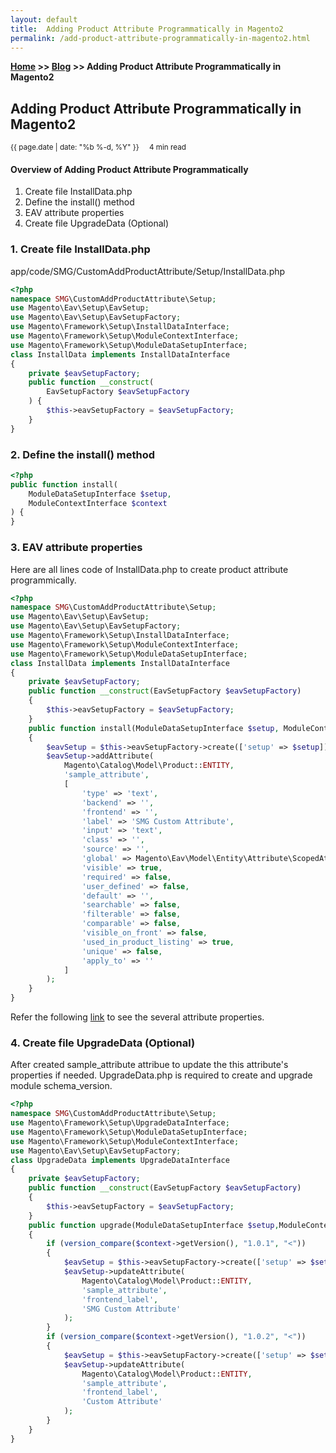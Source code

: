 ```yaml
---
layout: default
title:  Adding Product Attribute Programmatically in Magento2
permalink: /add-product-attribute-programmatically-in-magento2.html
---
```

**[Home](https://supravatm.github.io/) >> [Blog](https://supravatm.github.io/blogs.html) >> Adding Product Attribute Programmatically in Magento2**

## Adding Product Attribute Programmatically in Magento2
<small>
    <i class="fa-regular fa-calendar"></i> {{ page.date | date: "%b %-d, %Y" }}  &nbsp; &nbsp;
    <i class="fa-regular fa-clock"></i> 4 min read
</small>

#### Overview of Adding Product Attribute Programmatically

1. Create file <span class="inlinecode">InstallData.php</span>
2. Define the <span class="inlinecode">install()</span> method
3. EAV attribute properties
4. Create file <span class="inlinecode">UpgradeData</span> (Optional)

### 1. Create file <span class="inlinecode">InstallData.php</span>

<span class="inlinecode">app/code/SMG/CustomAddProductAttribute/Setup/InstallData.php</span>

```php
<?php
namespace SMG\CustomAddProductAttribute\Setup;
use Magento\Eav\Setup\EavSetup;
use Magento\Eav\Setup\EavSetupFactory;
use Magento\Framework\Setup\InstallDataInterface;
use Magento\Framework\Setup\ModuleContextInterface;
use Magento\Framework\Setup\ModuleDataSetupInterface;
class InstallData implements InstallDataInterface
{
	private $eavSetupFactory;
	public function __construct(
        EavSetupFactory $eavSetupFactory
    ) {
		$this->eavSetupFactory = $eavSetupFactory;
	}
}
```

### 2. Define the <span class="inlinecode">install()<span> method

```php
<?php
public function install(
    ModuleDataSetupInterface $setup, 
    ModuleContextInterface $context
) {
}
```

### 3. EAV attribute properties

Here are all lines code of <span class="inlinecode">InstallData.php<span> to create product attribute programmically.

```php
<?php
namespace SMG\CustomAddProductAttribute\Setup;
use Magento\Eav\Setup\EavSetup;
use Magento\Eav\Setup\EavSetupFactory;
use Magento\Framework\Setup\InstallDataInterface;
use Magento\Framework\Setup\ModuleContextInterface;
use Magento\Framework\Setup\ModuleDataSetupInterface;
class InstallData implements InstallDataInterface
{
	private $eavSetupFactory;
	public function __construct(EavSetupFactory $eavSetupFactory)
	{
		$this->eavSetupFactory = $eavSetupFactory;
	}
	public function install(ModuleDataSetupInterface $setup, ModuleContextInterface $context)
	{
		$eavSetup = $this->eavSetupFactory->create(['setup' => $setup]);
		$eavSetup->addAttribute(
			Magento\Catalog\Model\Product::ENTITY,
			'sample_attribute',
			[
				'type' => 'text',
				'backend' => '',
				'frontend' => '',
				'label' => 'SMG Custom Attribute',
				'input' => 'text',
				'class' => '',
				'source' => '',
				'global' => Magento\Eav\Model\Entity\Attribute\ScopedAttributeInterface::SCOPE_GLOBAL,
				'visible' => true,
				'required' => false,
				'user_defined' => false,
				'default' => '',
				'searchable' => false,
				'filterable' => false,
				'comparable' => false,
				'visible_on_front' => false,
				'used_in_product_listing' => true,
				'unique' => false,
				'apply_to' => ''
			]
		);
	}
}
```

Refer the following [link](/eav-attribute-data-type.html) to see the several attribute properties.

### 4. Create file <span class="inlinecode">UpgradeData</span> (Optional)

After created <span class="inlinecode">sample_attribute</span> attribue to update the this attribute's properties if needed. <span class="inlinecode">UpgradeData.php</span> is required to create and upgrade module <span class="inlinecode">schema_version</span>.

```php
<?php
namespace SMG\CustomAddProductAttribute\Setup;
use Magento\Framework\Setup\UpgradeDataInterface;
use Magento\Framework\Setup\ModuleDataSetupInterface;
use Magento\Framework\Setup\ModuleContextInterface;
use Magento\Eav\Setup\EavSetupFactory;
class UpgradeData implements UpgradeDataInterface
{
	private $eavSetupFactory;
	public function __construct(EavSetupFactory $eavSetupFactory)
	{
		$this->eavSetupFactory = $eavSetupFactory;
	}
    public function upgrade(ModuleDataSetupInterface $setup,ModuleContextInterface $context)
    {
        if (version_compare($context->getVersion(), "1.0.1", "<"))
        {
            $eavSetup = $this->eavSetupFactory->create(['setup' => $setup]);
            $eavSetup->updateAttribute(
                Magento\Catalog\Model\Product::ENTITY,
			    'sample_attribute',
                'frontend_label',
                'SMG Custom Attribute'
            );
        }
        if (version_compare($context->getVersion(), "1.0.2", "<"))
        {
            $eavSetup = $this->eavSetupFactory->create(['setup' => $setup]);
            $eavSetup->updateAttribute(
                Magento\Catalog\Model\Product::ENTITY,
			    'sample_attribute',
                'frontend_label',
                'Custom Attribute'
            );
        }
    }
}
```


